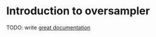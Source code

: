 # Introduction to oversampler

TODO: write [great documentation](http://jacobian.org/writing/great-documentation/what-to-write/)
